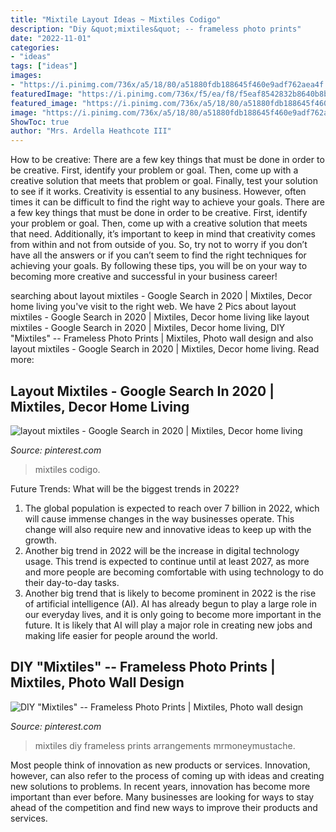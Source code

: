 ```yaml
---
title: "Mixtile Layout Ideas ~ Mixtiles Codigo"
description: "Diy &quot;mixtiles&quot; -- frameless photo prints"
date: "2022-11-01"
categories:
- "ideas"
tags: ["ideas"]
images:
- "https://i.pinimg.com/736x/a5/18/80/a51880fdb188645f460e9adf762aea4f.jpg"
featuredImage: "https://i.pinimg.com/736x/f5/ea/f8/f5eaf8542832b8640b8bdbc0e11f2674.jpg"
featured_image: "https://i.pinimg.com/736x/a5/18/80/a51880fdb188645f460e9adf762aea4f.jpg"
image: "https://i.pinimg.com/736x/a5/18/80/a51880fdb188645f460e9adf762aea4f.jpg"
ShowToc: true
author: "Mrs. Ardella Heathcote III"
---
```



How to be creative: There are a few key things that must be done in order to be creative. First, identify your problem or goal. Then, come up with a creative solution that meets that problem or goal. Finally, test your solution to see if it works.
Creativity is essential to any business. However, often times it can be difficult to find the right way to achieve your goals. There are a few key things that must be done in order to be creative. First, identify your problem or goal. Then, come up with a creative solution that meets that need. Additionally, it’s important to keep in mind that creativity comes from within and not from outside of you. So, try not to worry if you don’t have all the answers or if you can’t seem to find the right techniques for achieving your goals. By following these tips, you will be on your way to becoming more creative and successful in your business career!

	

		
searching about layout mixtiles - Google Search in 2020 | Mixtiles, Decor home living you've visit to the right web. We have 2 Pics about layout mixtiles - Google Search in 2020 | Mixtiles, Decor home living like layout mixtiles - Google Search in 2020 | Mixtiles, Decor home living, DIY &quot;Mixtiles&quot; -- Frameless Photo Prints | Mixtiles, Photo wall design and also layout mixtiles - Google Search in 2020 | Mixtiles, Decor home living. Read more:
		
    
## Layout Mixtiles - Google Search In 2020 | Mixtiles, Decor Home Living

<img loading=lazy src="https://i.pinimg.com/736x/a5/18/80/a51880fdb188645f460e9adf762aea4f.jpg" onerror="this.onerror=null;this.src='https://tse1.mm.bing.net/th?id=OIP.S-lbnqqTKmx3tSylLfxkpwHaFj&amp;pid=15.1';" alt="layout mixtiles - Google Search in 2020 | Mixtiles, Decor home living">

_Source: pinterest.com_

>mixtiles codigo. 

	

Future Trends: What will be the biggest trends in 2022?
1. The global population is expected to reach over 7 billion in 2022, which will cause immense changes in the way businesses operate. This change will also require new and innovative ideas to keep up with the growth.
2. Another big trend in 2022 will be the increase in digital technology usage. This trend is expected to continue until at least 2027, as more and more people are becoming comfortable with using technology to do their day-to-day tasks.
3. Another big trend that is likely to become prominent in 2022 is the rise of artificial intelligence (AI). AI has already begun to play a large role in our everyday lives, and it is only going to become more important in the future. It is likely that AI will play a major role in creating new jobs and making life easier for people around the world.

    
## DIY &quot;Mixtiles&quot; -- Frameless Photo Prints | Mixtiles, Photo Wall Design

<img loading=lazy src="https://i.pinimg.com/736x/f5/ea/f8/f5eaf8542832b8640b8bdbc0e11f2674.jpg" onerror="this.onerror=null;this.src='https://tse3.mm.bing.net/th?id=OIP.UjN3vZ1ouSrSYvSS8d9BQAAAAA&amp;pid=15.1';" alt="DIY &quot;Mixtiles&quot; -- Frameless Photo Prints | Mixtiles, Photo wall design">

_Source: pinterest.com_

>mixtiles diy frameless prints arrangements mrmoneymustache. 

	

Most people think of innovation as new products or services. Innovation, however, can also refer to the process of coming up with ideas and creating new solutions to problems. In recent years, innovation has become more important than ever before. Many businesses are looking for ways to stay ahead of the competition and find new ways to improve their products and services.

